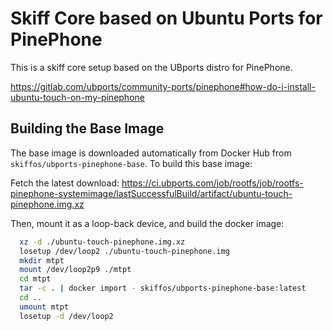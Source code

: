 # Skiff Core based on Ubuntu Ports for PinePhone

This is a skiff core setup based on the UBports distro for PinePhone.

https://gitlab.com/ubports/community-ports/pinephone#how-do-i-install-ubuntu-touch-on-my-pinephone

## Building the Base Image

The base image is downloaded automatically from Docker Hub from
`skiffos/ubports-pinephone-base`. To build this base image:

Fetch the latest download: https://ci.ubports.com/job/rootfs/job/rootfs-pinephone-systemimage/lastSuccessfulBuild/artifact/ubuntu-touch-pinephone.img.xz

Then, mount it as a loop-back device, and build the docker image:

```sh
  xz -d ./ubuntu-touch-pinephone.img.xz
  losetup /dev/loop2 ./ubuntu-touch-pinephone.img
  mkdir mtpt
  mount /dev/loop2p9 ./mtpt
  cd mtpt
  tar -c . | docker import - skiffos/ubports-pinephone-base:latest
  cd ..
  umount mtpt
  losetup -d /dev/loop2
```
